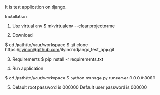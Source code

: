 It is test application on django.

Installation

1. Use virtual env
  $ mkvirtualenv --clear projectname

2. Download

  $ cd /path/to/your/workspace
  $ git clone https://ilyinon@github.com/ilyinon/django_test_app.git

3. Requirements
  $ pip install -r requirements.txt

4. Run application

 $ cd /path/to/your/workspace
 $ python manage.py runserver 0.0.0.0:8080

5. Default root password is 000000
   Default user password is 000000 

